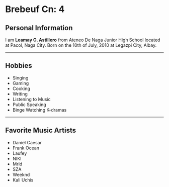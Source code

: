 # Brebeuf Cn: 4
## Personal Information
I am **Leamay G. Astillero** from Ateneo De Naga Junior High School located at Pacol, Naga City. Born on the 10th of July, 2010 at Legazpi City, Albay. 

---

## Hobbies
- Singing
- Gaming
- Cooking
- Writing
- Listening to Music
- Public Speaking
- Binge Watching K-dramas

---
## Favorite Music Artists
- Daniel Caesar
- Frank Ocean
- Laufey
- NIKI
- Mrld
- SZA
- Weeknd
- Kali Uchis
